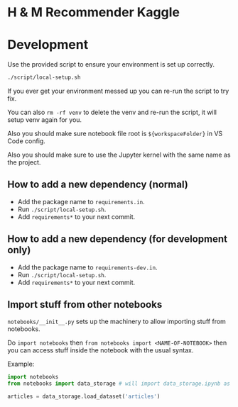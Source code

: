 # H & M Recommender Kaggle

# Development

Use the provided script to ensure your environment is set up correctly.

```bash
./script/local-setup.sh
```

If you ever get your environment messed up you can re-run the script to try fix.

You can also `rm -rf venv` to delete the venv and re-run the script, it will setup venv again for you.

Also you should make sure notebook file root is `${workspaceFolder}` in VS Code config.

Also you should make sure to use the Jupyter kernel with the same name as the project.

## How to add a new dependency (normal)

- Add the package name to `requirements.in`.
- Run `./script/local-setup.sh`.
- Add `requirements*` to your next commit.

## How to add a new dependency (for development only)

- Add the package name to `requirements-dev.in`.
- Run `./script/local-setup.sh`.
- Add `requirements*` to your next commit.

## Import stuff from other notebooks

`notebooks/__init__.py` sets up the machinery to allow importing stuff from notebooks.

Do `import notebooks` then `from notebooks import <NAME-OF-NOTEBOOK>` then you can access stuff inside the
notebook with the usual syntax.

Example:

```python
import notebooks
from notebooks import data_storage # will import data_storage.ipynb as a module

articles = data_storage.load_dataset('articles')
```
